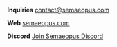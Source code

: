 **Inquiries**
[contact@semaeopus.com](mailto:contact@semaeopus.com)

**Web**
[semaeopus.com](http://semaeopus.com/)

**Discord**
[Join Semaeopus Discord](https://discord.gg/2QdZfmr2jt)
